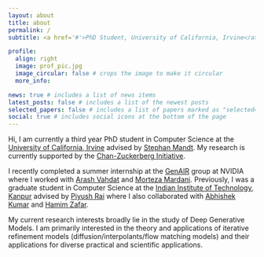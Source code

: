 ```yaml
---
layout: about
title: about
permalink: /
subtitle: <a href='#'>PhD Student, University of California, Irvine</a>

profile:
  align: right
  image: prof_pic.jpg
  image_circular: false # crops the image to make it circular
  more_info:

news: true # includes a list of news items
latest_posts: false # includes a list of the newest posts
selected_papers: false # includes a list of papers marked as "selected={true}"
social: true # includes social icons at the bottom of the page
---
```


Hi, I am currently a third year PhD student in Computer Science at the [University of California, Irvine](https://www.uci.edu/) advised by [Stephan Mandt](http://www.stephanmandt.com/). My research is currently supported by the [Chan-Zuckerberg Initiative](https://chanzuckerberg.com/).

I recently completed a summer internship at the [GenAIR](https://research.nvidia.com/labs/genair/) group at NVIDIA where I worked with [Arash Vahdat](http://latentspace.cc/) and [Morteza Mardani](https://research.nvidia.com/labs/genair/author/morteza-mardani/). Previously, I was a graduate student in Computer Science at the [Indian Institute of Technology, Kanpur](https://www.iitk.ac.in/) advised by [Piyush Rai](https://www.cse.iitk.ac.in/users/piyush/) where I also collaborated with [Abhishek Kumar](http://www.abhishek.umiacs.io/) and [Hamim Zafar](https://hamimzafar.wixsite.com/home).

My current research interests broadly lie in the study of Deep Generative Models. I am primarily interested in the theory and applications of iterative refinement models (diffusion/interpolants/flow matching models) and their applications for diverse practical and scientific applications.